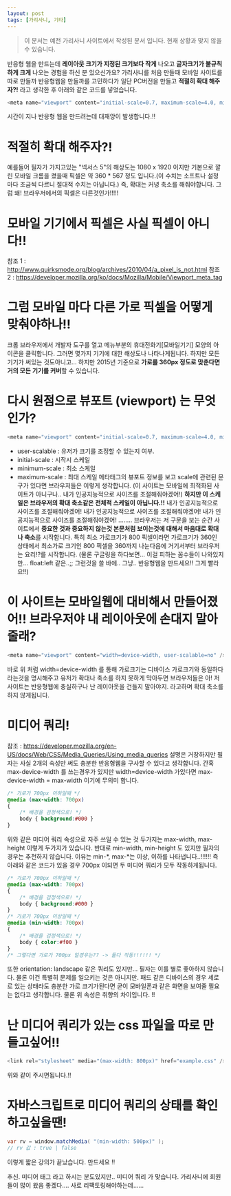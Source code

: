 ```yaml
---
layout: post
tags: [가리사니, 기타]
---
```


> 이 문서는 예전 가리사니 사이트에서 작성된 문서 입니다.
현재 상황과 맞지 않을 수 있습니다.


반응형 웹을 만드는데 **레이아웃 크기가 지정된 크기보다 작게** 나오고 **글자크기가 불규칙하게 크게** 나오는 경험을 하신 분 있으신가요?
가리사니를 처음 만들때 모바일 사이트를 따로 만들까 반응형웹을 만들까를 고민하다가 일단 PC버전을 만들고 **적절히 확대 해주자?!** 라고 생각한 후 아래와 같은 코드를 넣었습니다.
``` java
<meta name="viewport" content="initial-scale=0.7, maximum-scale=4.0, minimum-scale=0.5, user-scalable=no" />
```
시간이 지나 반응형 웹을 만드려는데 대재앙이 발생합니다.!!


# 적절히 확대 해주자?!
예를들어 필자가 가지고있는 "넥서스 5"의 해상도는 1080 x 1920 이지만 기본으로 깔린 모바일 크롬을 켰을때 픽셀은 약 360 * 567 정도 입니다.(이 수치는 소프트나 설정마다 조금씩 다르니 절대적 수치는 아닙니다.)
즉, 확대는 커녕 축소를 해줘야합니다. 그럼 왜! 브라우저에서의 픽셀은 다른것인가!!!!!


# 모바일 기기에서 픽셀은 사실 픽셀이 아니다!!
참조 1 : http://www.quirksmode.org/blog/archives/2010/04/a_pixel_is_not.html
참조 2 : https://developer.mozilla.org/ko/docs/Mozilla/Mobile/Viewport_meta_tag


# 그럼 모바일 마다 다른 가로 픽셀을 어떻게 맞춰야하나!!
크롬 브라우저에서 개발자 도구를 열고 메뉴부분의 휴대전화기[모바일기기] 모양의 아이콘을 클릭합니다.
그러면 몇가지 기기에 대한 해상도나 나타나게됩니다.
하지만 모든 기기가 써있는 것도아니고... 하지만 2015년 기준으로 **가로를 360px 정도로 맞춘다면 거의 모든 기기를 커버**할 수 있습니다.


# 다시 원점으로 뷰포트 (viewport) 는 무엇인가?
``` java
<meta name="viewport" content="initial-scale=0.7, maximum-scale=4.0, minimum-scale=0.5, user-scalable=no" />
```
- user-scalable : 유저가 크기를 조정할 수 있는지 여부.
- initial-scale : 시작시 스케일
- minimum-scale : 최소 스케일
- maximum-scale : 최대 스케일
메타태그의 뷰포트 정보를 보고 scale에 관련된 문구가 있다면 브라우저들은 이렇게 생각합니다.
(이 사이트는 모바일에 최적화된 사이트가 아니구나.. 내가 인공지능적으로 사이즈를 조절해줘야겠어!)
**하지만 이 스케일은 브라우저의 확대 축소같은 전체적 스케일이 아닙니다.!!**
내가 인공지능적으로 사이즈를 조절해줘야겠어!
내가 인공지능적으로 사이즈를 조절해줘야겠어!
내가 인공지능적으로 사이즈를 조절해줘야겠어!
........
브라우저는 저 구문을 보는 순간 사이트에서 **중요한 것과 중요하지 않는것 본문처럼 보이는것에 대해서 마음대로 확대나 축소**를 시작합니다.
특히 최소 가로크기가 800 픽셀이라면 가로크기가 360인 상태에서 최소가로 크기인 800 픽셀을 360까지 나눈다음에 거기서부터 브라우저는 요리!?를 시작합니다.
(물론 구글링을 하다보면... 이걸 피하는 꼼수들이 나와있지만... float:left 같은..;; 그런것을 쓸 바에.. 그냥.. 반응형웹을 만드세요!! 그게 빨라요!!)


# 이 사이트는 모바일웹에 대비해서 만들어졌어!! 브라우저야 내 레이아웃에 손대지 말아줄래?
``` java
<meta name="viewport" content="width=device-width, user-scalable=no" />
```
바로 위 처럼 width=device-width 를 통해 가로크기는 디바이스 가로크기와 동일하다 라는것을 명시해주고 유저가 확대나 축소를 하지 못하게 막아두면
브라우저들은 아! 저사이트는 반응형웹에 충실하구나 난 레이아웃을 건들지 말아야지. 라고하며 확대 축소를 하지 않게됩니다.


# 미디어 쿼리!
참조 : https://developer.mozilla.org/en-US/docs/Web/CSS/Media_Queries/Using_media_queries
설명은 거창하지만 필자는 사실 2개의 속성만 써도 충분한 반응형웹을 구사할 수 있다고 생각합니다.
간혹 max-device-width 를 쓰는경우가 있지만 width=device-width 가있다면 max-device-width = max-width 이기에 무의미 합니다.
``` css
/* 가로가 700px 이하일때 */
@media (max-width: 700px)
{
	/* 배경을 검정색으로! */
	body { background:#000 }
}
```
위와 같은 미디어 쿼리 속성으로 자주 쓰일 수 있는 것 두가지는
max-width, max-height 이렇게 두가지가 있습니다.
반대로 min-width, min-height 도 있지만 필자의 경우는 추천하지 않습니다.
이유는 min-*, max-*는 이상, 이하를 나타냅니다..!!!!!!
즉 아래와 같은 코드가 있을 경우 700px 이되면 두 미디어 쿼리가 모두 작동하게됩니다.
``` css
/* 가로가 700px 이하일때 */
@media (max-width: 700px)
{
	/* 배경을 검정색으로! */
	body { background:#000 }
}
/* 가로가 700px 이상일때 */
@media (min-width: 700px)
{
	/* 배경을 검정색으로! */
	body { color:#f00 }
}
/* 그렇다면 가로가 700px 일경우는?? -> 둘다 작동!!!!!! */
```
또한 orientation: landscape 같은 쿼리도 있지만... 필자는 이를 별로 좋아하지 않습니다.
물론 이건 특별히 문제를 일으키는 것은 아니지만.
패드 같은 디바이스의 경우 세로로 있는 상태라도 충분한 가로 크기가된다면 굳이 모바일폰과 같은 화면을 보여줄 필요는 없다고 생각합니다.
물론 위 속성은 취향의 차이입니다. !!


# 난 미디어 쿼리가 있는 css 파일을 따로 만들고싶어!!
``` java
<link rel="stylesheet" media="(max-width: 800px)" href="example.css" />
```
위와 같이 주시면됩니다.!!


# 자바스크립트로 미디어 쿼리의 상태를 확인하고싶을땐!
``` java
var rv = window.matchMedia( "(min-width: 500px)" );
// rv 값 : true | false
```



이렇게 짧은 강의가 끝났습니다. 만드세요 !!



추신.
미디어 태그 라고 하시는 분도있지만.. 미디어 쿼리 가 맞습니다.
가리사니에 회원들이 많이 왔음 좋겠다....
사로 리팩토링해야하는데......